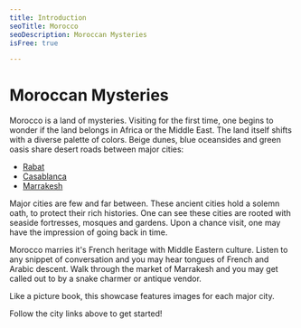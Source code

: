 ```yaml
---
title: Introduction
seoTitle: Morocco
seoDescription: Moroccan Mysteries 
isFree: true

---
```


# Moroccan Mysteries

Morocco is a land of mysteries. Visiting for the first time, one begins to wonder if the land belongs in Africa or the Middle East. The land itself shifts with a diverse palette of colors. Beige dunes, blue oceansides and green oasis share desert roads between major cities: 

- [Rabat](https://michaelstromer.nyc/books/moroccan-mysteries/rabat)
- [Casablanca](https://michaelstromer.nyc/books/moroccan-mysteries/casablanca)
- [Marrakesh](https://michaelstromer.nyc/books/moroccan-mysteries/marrakesh)

Major cities are few and far between. These ancient cities hold a solemn oath, to protect their rich histories. One can see these cities are rooted with seaside fortresses, mosques and gardens. Upon a chance visit, one may have the impression of going back in time. 
 
Morocco marries it's French heritage with Middle Eastern culture. Listen to any snippet of conversation and you may hear tongues of French and Arabic descent. Walk through the market of Marrakesh and you may get called out to by a snake charmer or antique vendor. 

Like a picture book, this showcase features images for each major city. 

Follow the city links above to get started!